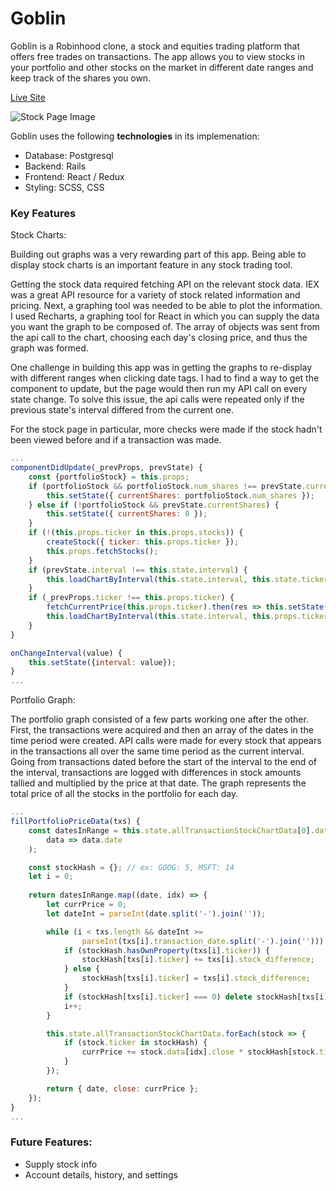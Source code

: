 # Goblin

Goblin is a Robinhood clone, a stock and equities trading platform that offers free trades on transactions. The app allows you to view stocks in your portfolio and other stocks on the market in different date ranges and keep track of the shares you own. 

[Live Site](https://goblin-project.herokuapp.com/#/home)

![Stock Page Image](Goblin-Screenshot.png)

Goblin uses the following <b>technologies</b> in its implemenation:
* Database: Postgresql
* Backend: Rails
* Frontend: React / Redux
* Styling: SCSS, CSS

### Key Features

Stock Charts:

Building out graphs was a very rewarding part of this app. Being able to display stock charts is an important feature in any stock trading tool. 

Getting the stock data required fetching API on the relevant stock data. IEX was a great API resource for a variety of stock related information and pricing. Next, a graphing tool was needed to be able to plot the information. I used Recharts, a graphing tool for React in which you can supply the data you want the graph to be composed of. The array of objects was sent from the api call to the chart, choosing each day's closing price, and thus the graph was formed. 

One challenge in building this app was in getting the graphs to re-display with different ranges when clicking date tags. I had to find a way to get the component to update, but the page would then run my API call on every state change. To solve this issue, the api calls were repeated only if the previous state's interval differed from the current one. 

For the stock page in particular, more checks were made if the stock hadn't been viewed before and if a transaction was made. 

``` js
...
componentDidUpdate(_prevProps, prevState) {
    const {portfolioStock} = this.props;
    if (portfolioStock && portfolioStock.num_shares !== prevState.currentShares) {
        this.setState({ currentShares: portfolioStock.num_shares });
    } else if (!portfolioStock && prevState.currentShares) {
        this.setState({ currentShares: 0 });
    }
    if (!(this.props.ticker in this.props.stocks)) {
        createStock({ ticker: this.props.ticker });
        this.props.fetchStocks();
    }
    if (prevState.interval !== this.state.interval) {
        this.loadChartByInterval(this.state.interval, this.state.ticker);
    }
    if (_prevProps.ticker !== this.props.ticker) {
        fetchCurrentPrice(this.props.ticker).then(res => this.setState({ currentPrice: res, price: res }));
        this.loadChartByInterval(this.state.interval, this.props.ticker);
    }
}

onChangeInterval(value) {
    this.setState({interval: value});
}
...
```

Portfolio Graph:

The portfolio graph consisted of a few parts working one after the other. First, the transactions were acquired and then an array of the dates in the time period were created. API calls were made for every stock that appears in the transactions all over the same time period as the current interval. Going from transactions dated before the start of the interval to the end of the interval, transactions are logged with differences in stock amounts tallied and multiplied by the price at that date. The graph represents the total price of all the stocks in the portfolio for each day. 

``` js
...
fillPortfolioPriceData(txs) {
    const datesInRange = this.state.allTransactionStockChartData[0].data.map(
        data => data.date
    );

    const stockHash = {}; // ex: GOOG: 5, MSFT: 14
    let i = 0;
    
    return datesInRange.map((date, idx) => {
        let currPrice = 0;
        let dateInt = parseInt(date.split('-').join(''));

        while (i < txs.length && dateInt >= 
                parseInt(txs[i].transaction_date.split('-').join(''))) {
            if (stockHash.hasOwnProperty(txs[i].ticker)) {
                stockHash[txs[i].ticker] += txs[i].stock_difference;
            } else {
                stockHash[txs[i].ticker] = txs[i].stock_difference;
            }
            if (stockHash[txs[i].ticker] === 0) delete stockHash[txs[i].ticker];
            i++;
        }

        this.state.allTransactionStockChartData.forEach(stock => {
            if (stock.ticker in stockHash) {
                currPrice += stock.data[idx].close * stockHash[stock.ticker];
            }
        });

        return { date, close: currPrice };
    });
}
...
```

### Future Features:
* Supply stock info
* Account details, history, and settings
